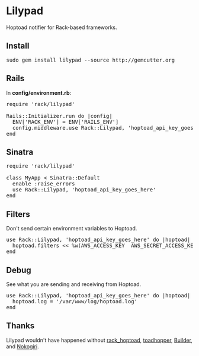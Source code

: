 Lilypad
=======

Hoptoad notifier for Rack-based frameworks.

Install
-------

<pre>
sudo gem install lilypad --source http://gemcutter.org
</pre>

Rails
-----

In **config/environment.rb**:

<pre>
require 'rack/lilypad'

Rails::Initializer.run do |config|
  ENV['RACK_ENV'] = ENV['RAILS_ENV']
  config.middleware.use Rack::Lilypad, 'hoptoad_api_key_goes_here'
end
</pre>

Sinatra
-------

<pre>
require 'rack/lilypad'

class MyApp < Sinatra::Default
  enable :raise_errors
  use Rack::Lilypad, 'hoptoad_api_key_goes_here'
end
</pre>

Filters
-------

Don't send certain environment variables to Hoptoad.

<pre>
use Rack::Lilypad, 'hoptoad_api_key_goes_here' do |hoptoad|
  hoptoad.filters << %w(AWS_ACCESS_KEY  AWS_SECRET_ACCESS_KEY AWS_ACCOUNT SSH_AUTH_SOCK)
end
</pre>

Debug
-----

See what you are sending and receiving from Hoptoad.

<pre>
use Rack::Lilypad, 'hoptoad_api_key_goes_here' do |hoptoad|
  hoptoad.log = '/var/www/log/hoptoad.log'
end
</pre>

Thanks
------

Lilypad wouldn't have happened without [rack_hoptoad](http://github.com/atmos/rack_hoptoad), [toadhopper](http://github.com/toolmantim/toadhopper), [Builder](http://builder.rubyforge.org), and [Nokogiri](http://nokogiri.org).